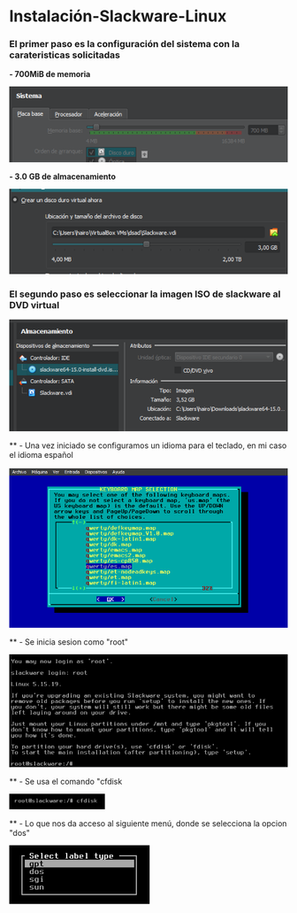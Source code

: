 # Instalación-Slackware-Linux
### El primer paso es la configuración del sistema con la carateristicas solicitadas
**- 700MiB de memoria**

![Repositorio Github](Imagenes/Captura1.png)

**- 3.0 GB de almacenamiento**

![Repositorio Github](Imagenes/Captura2.png)

### El segundo paso es seleccionar la imagen ISO de slackware al DVD virtual

![Repositorio Github](Imagenes/Captura3.png)

** - Una vez iniciado se configuramos un idioma para el teclado, en mi caso el idioma español

![Repositorio Github](Imagenes/Captura4.png)

** - Se inicia sesion como "root"

![Repositorio Github](Imagenes/Captura5.png)

** - Se usa el comando "cfdisk

![Repositorio Github](Imagenes/Captura6.png)

** - Lo que nos da acceso al siguiente menú, donde se selecciona la opcion "dos"

![Repositorio Github](Imagenes/Captura7.png)
